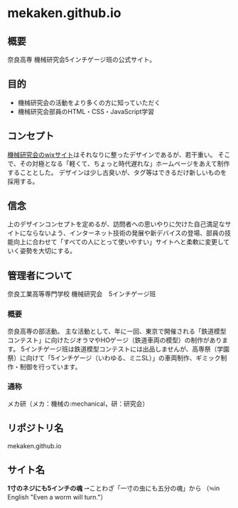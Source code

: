 # mekaken.github.io

## 概要
奈良高専 機械研究会5インチゲージ班の公式サイト。

## 目的
 - 機械研究会の活動をより多くの方に知っていただく
 - 機械研究会部員のHTML・CSS・JavaScript学習

## コンセプト
[機械研究会のwixサイト](https://mekaken2024.wixsite.com/nnct-kikaikenkyukai)はそれなりに整ったデザインであるが、若干重い。
そこで、その対極となる「軽くて、ちょっと時代遅れな」ホームページをあえて制作することとした。
デザインは少し古臭いが、タグ等はできるだけ新しいものを採用する。

## 信念
上のデザインコンセプトを定めるが、訪問者への思いやりに欠けた自己満足なサイトにならないよう、インターネット技術の発展や新デバイスの登場、部員の技能向上に合わせて「すべての人にとって使いやすい」サイトへと柔軟に変更していく姿勢を大切にする。

## 管理者について
奈良工業高等専門学校 機械研究会　5インチゲージ班
### 概要
奈良高専の部活動。
主な活動として、年に一回、東京で開催される「鉄道模型コンテスト」に向けたジオラマやHOゲージ（鉄道車両の模型）の制作があります。
5インチゲージ班は鉄道模型コンテストには出品しませんが、高専祭（学園祭）に向けて「5インチゲージ（いわゆる、ミニSL）」の車両制作、ギミック制作・制御を行っています。
### 通称
メカ研（メカ：機械の:mechanical，研：研究会）

## リポジトリ名 
mekaken.github.io

## サイト名
**1寸のネジにも5インチの魂**
⇀ことわざ「一寸の虫にも五分の魂」から
（≒in English "Even a worm will turn."）
